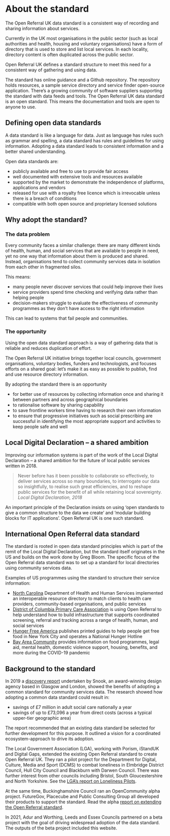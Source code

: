 # About the standard

The Open Referral UK data standard is a consistent way of recording and sharing information about services.

Currently in the UK most organisations in the public sector (such as local authorities and health, housing and voluntary organisations) have a form of directory that is used to store and list local services. In each locality, directory content is often duplicated across the public sector.

Open Referral UK defines a standard structure to meet this need for a consistent way of gathering and using data.

The standard has online guidance and a Github repository. The repository holds resources, a sample service directory and service finder open-source application. There’s a growing community of software suppliers supporting the standard with data feeds and tools.
The Open Referral UK data standard is an open standard. This means the documentation and tools are open to anyone to use.

## Defining open data standards

A data standard is like a language for data. Just as language has rules such as grammar and spelling, a data standard has rules and guidelines for using information. Adopting a data standard leads to consistent information and a better shared understanding.

Open data standards are:

- publicly available and free to use to provide fair access
- well documented with extensive tools and resources available
- supported by the market to demonstrate the independence of platforms, applications and vendors
- released for use with a royalty free licence which is irrevocable unless there is a breach of conditions
- compatible with both open source and proprietary licensed solutions

## Why adopt the standard?

### The data problem

Every community faces a similar challenge: there are many different kinds of health, human, and social services that are available to people in need, yet no one way that information about them is produced and shared. Instead, organisations tend to collect community services data in isolation from each other in fragmented silos.

This means:

- many people never discover services that could help improve their lives
- service providers spend time checking and verifying data rather than helping people
- decision-makers struggle to evaluate the effectiveness of community programmes as they don’t have access to the right information

This can lead to systems that fail people and communities.

### The opportunity

Using the open data standard approach is a way of gathering data that is reliable and reduces duplication of effort.

The Open Referral UK initiative brings together local councils, government organisations, voluntary bodies, funders and technologists, and focuses efforts on a shared goal: let’s make it as easy as possible to publish, find and use resource directory information.

By adopting the standard there is an opportunity

- for better use of resources by collecting information once and sharing it between partners and across geographical boundaries
- to rationalise software by sharing capability
- to save frontline workers time having to research their own information
- to ensure that progressive initiatives such as social prescribing are successful in identifying the most appropriate support and activities to keep people safe and well

## Local Digital Declaration – a shared ambition

Improving our information systems is part of the work of the Local Digital Declaration – a shared ambition for the future of local public services written in 2018.

<blockquote class="blockquote">
Never before has it been possible to collaborate so effectively, to deliver services across so many boundaries, to interrogate our data so insightfully, to realise such great efficiencies, and to reshape public services for the benefit of all while retaining local sovereignty.
<cite>Local Digital Declaration, 2018</cite>
</blockquote>

An important principle of the Declaration insists on using ‘open standards to give a common structure to the data we create’ and ‘modular building blocks for IT applications’. Open Referral UK is one such standard.

## International Open Referral data standard

The standard is rooted in open data standard principles which is part of the remit of the Local Digital Declaration, but the standard itself originates in the US and builds on the work done by Greg Bloom. The specific focus of the Open Referral data standard was to set up a standard for local directories using community services data.

Examples of US programmes using the standard to structure their service information:

- [North Carolina](https://www.unitedwaync.org) Department of Health and Human Services implemented an interoperable resource directory to match clients to health care providers, community-based organisations, and public services
- [District of Columbia Primary Care Association](https://www.dcpca.org) is using Open Referral to help understand how to build infrastructure that supports coordinated screening, referral and tracking across a range of health, human, and social services
- [Hunger Free America](https://www.hungerfreeamerica.org/en-us/) publishes printed guides to help people get free food in New York City and operates a National Hunger Hotline
- [Bay Area Community](https://dcl-covid-19.github.io/mega-map-dev/#/) provides information on food programmes, legal aid, mental health, domestic violence support, housing, benefits, and more during the COVID-19 pandemic

## Background to the standard

In 2019 a [discovery report](https://opencommunity.org.uk/wp-content/uploads/2019/05/Report-OpenCommunity-Data-standards.pdf) undertaken by Snook, an award-winning design agency based in Glasgow and London, showed the benefits of adopting a common standard for community services data. The research showed how adopting a common data standard could result in:

- savings of £7 million in adult social care nationally a year
- savings of up to £73,096 a year from direct costs (across a typical upper-tier geographic area)

The report recommended that an existing data standard be selected for further development for this purpose. It outlined a vision for a coordinated ecosystem-approach to drive its adoption.

The Local Government Association (LGA), working with Porism, iStandUK and Digital Gaps, extended the existing Open Referral standard to create Open Referral UK. They ran a pilot project for the Department for Digital, Culture, Media and Sport (DCMS) to combat loneliness in Elmbridge District Council, Hull City Council and Blackburn with Darwen Council. There was further interest from other councils including Bristol, South Gloucestershire and North Yorkshire. See the [LGA’s report on Loneliness Pilots](https://home.esd.org.uk/news-item/283).

At the same time, Buckinghamshire Council ran an OpenCommunity alpha project. FutureGov, Placecube and Public Consulting Group all developed their products to support the standard. Read the alpha [report on extending the Open Referral standard](https://docs.google.com/document/d/1xgbeNGiHSwmRsShtrUgNFm4SYLdsc5vXSoTmb1DEirY/edit#heading=h.slpaf0vj4ibu).

In 2021, Adur and Worthing, Leeds and Essex Councils partnered on a beta project with the goal of driving widespread adoption of the data standard. The outputs of the beta project included this website.
